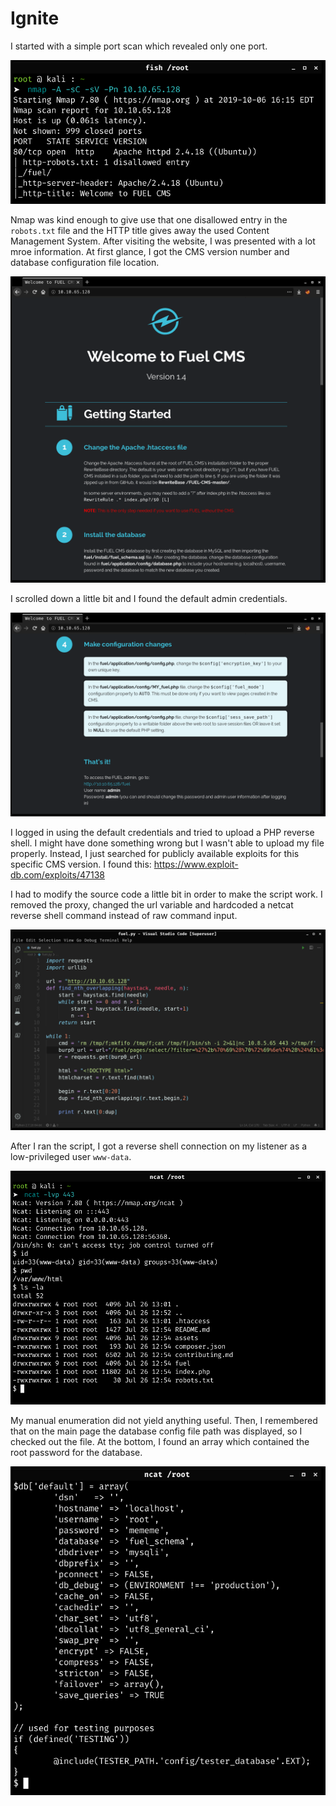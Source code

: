 # Ignite

I started with a simple port scan which revealed only one port.

![](screenshots/port_scan.png)

Nmap was kind enough to give use that one disallowed entry in the `robots.txt` file and the HTTP title gives away the used Content Management System. After visiting the website, I was presented with a lot mroe information. At first glance, I got the CMS version number and database configuration file location.

![](screenshots/cms.png)

I scrolled down a little bit and I found the default admin credentials.

![](screenshots/admin_creds.png)

I logged in using the default credentials and tried to upload a PHP reverse shell. I might have done something wrong but I wasn't able to upload my file properly. Instead, I just searched for publicly available exploits for this specific CMS version. I found this: https://www.exploit-db.com/exploits/47138

I had to modify the source code a little bit in order to make the script work. I removed the proxy, changed the url variable and hardcoded a netcat reverse shell command instead of raw command input.

![](screenshots/exploit.png)

After I ran the script, I got a reverse shell connection on my listener as a low-privileged user `www-data`.

![](screenshots/reverse_shell.png)

My manual enumeration did not yield anything useful. Then, I remembered that on the main page the database config file path was displayed, so I checked out the file. At the bottom, I found an array which contained the root password for the database.

![](screenshots/db_creds.png)

